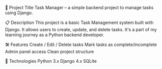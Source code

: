 📌 Project Title
Task Manager – a simple backend project to manage tasks using Django.

📋 Description
This project is a basic Task Management system built with Django.
It allows users to create, update, and delete tasks.
It's a part of my learning journey as a Python backend developer.

🛠️ Features
Create / Edit / Delete tasks
Mark tasks as complete/incomplete
Admin panel access
Clean project structure

🚀 Technologies
Python 3.x
Django 4.x
SQLite
